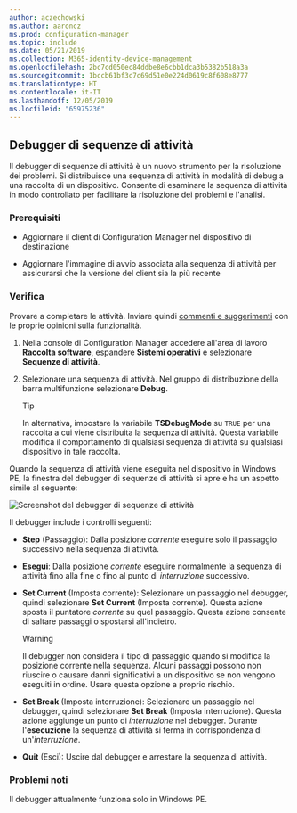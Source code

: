 ```yaml
---
author: aczechowski
ms.author: aaroncz
ms.prod: configuration-manager
ms.topic: include
ms.date: 05/21/2019
ms.collection: M365-identity-device-management
ms.openlocfilehash: 2bc7cd050ec84ddbe8e6cbb1dca3b5382b518a3a
ms.sourcegitcommit: 1bccb61bf3c7c69d51e0e224d0619c8f608e8777
ms.translationtype: HT
ms.contentlocale: it-IT
ms.lasthandoff: 12/05/2019
ms.locfileid: "65975236"
---
```

## <a name="bkmk_tsdebug"></a> Debugger di sequenze di attività

<!--3612274-->

Il debugger di sequenze di attività è un nuovo strumento per la risoluzione dei problemi. Si distribuisce una sequenza di attività in modalità di debug a una raccolta di un dispositivo. Consente di esaminare la sequenza di attività in modo controllato per facilitare la risoluzione dei problemi e l'analisi.

### <a name="prerequisites"></a>Prerequisiti

- Aggiornare il client di Configuration Manager nel dispositivo di destinazione

- Aggiornare l'immagine di avvio associata alla sequenza di attività per assicurarsi che la versione del client sia la più recente

### <a name="try-it-out"></a>Verifica

Provare a completare le attività. Inviare quindi [commenti e suggerimenti](/sccm/core/understand/find-help#product-feedback) con le proprie opinioni sulla funzionalità.

1. Nella console di Configuration Manager accedere all'area di lavoro **Raccolta software**, espandere **Sistemi operativi** e selezionare **Sequenze di attività**.
1. Selezionare una sequenza di attività. Nel gruppo di distribuzione della barra multifunzione selezionare **Debug**.

    > [!Tip]  
    > In alternativa, impostare la variabile **TSDebugMode** su `TRUE` per una raccolta a cui viene distribuita la sequenza di attività. Questa variabile modifica il comportamento di qualsiasi sequenza di attività su qualsiasi dispositivo in tale raccolta.  

Quando la sequenza di attività viene eseguita nel dispositivo in Windows PE, la finestra del debugger di sequenze di attività si apre e ha un aspetto simile al seguente:

![Screenshot del debugger di sequenze di attività](../../media/3612274-tsdebug.png)

Il debugger include i controlli seguenti:

- **Step** (Passaggio): Dalla posizione *corrente* eseguire solo il passaggio successivo nella sequenza di attività.  

- **Esegui**: Dalla posizione *corrente* eseguire normalmente la sequenza di attività fino alla fine o fino al punto di *interruzione* successivo.  

- **Set Current** (Imposta corrente): Selezionare un passaggio nel debugger, quindi selezionare **Set Current** (Imposta corrente). Questa azione sposta il puntatore *corrente* su quel passaggio. Questa azione consente di saltare passaggi o spostarsi all'indietro.  

    > [!Warning]  
    > Il debugger non considera il tipo di passaggio quando si modifica la posizione corrente nella sequenza. Alcuni passaggi possono non riuscire o causare danni significativi a un dispositivo se non vengono eseguiti in ordine. Usare questa opzione a proprio rischio.  

- **Set Break** (Imposta interruzione): Selezionare un passaggio nel debugger, quindi selezionare **Set Break** (Imposta interruzione). Questa azione aggiunge un punto di *interruzione* nel debugger. Durante l'**esecuzione** la sequenza di attività si ferma in corrispondenza di un'*interruzione*.  

- **Quit** (Esci): Uscire dal debugger e arrestare la sequenza di attività.  

### <a name="known-issues"></a>Problemi noti

Il debugger attualmente funziona solo in Windows PE.
